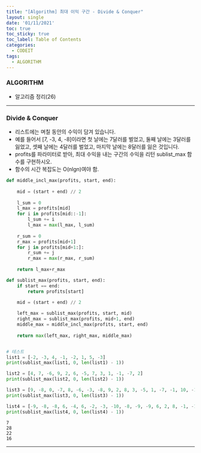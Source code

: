 ```yaml
---
title: "[Algorithm] 최대 이익 구간 - Divide & Conquer"
layout: single
date: '01/11/2021'
toc: true
toc_sticky: true
toc_label: Table of Contents
categories:
  - CODEIT
tags:
  - ALGORITHM
---
```


### ALGORITHM
* 알고리즘 정리(26)

---

### Divide & Conquer
* 리스트에는 며칠 동안의 수익이 담겨 있습니다.
* 예를 들어서 [7, -3, 4, -8]이라면 첫 날에는 7달러를 벌었고, 둘째 날에는 3달러를 잃었고, 셋째 날에는 4달러를 벌었고, 마지막 날에는 8달러를 잃은 것입니다.
* profits를 파라미터로 받아, 최대 수익을 내는 구간의 수익을 리턴 sublist_max 함수를 구현하시오.
* 함수의 시간 복잡도는 O(nlgn)여야 함.


```python
def middle_incl_max(profits, start, end):
    
    mid = (start + end) // 2
    
    l_sum = 0
    l_max = profits[mid]
    for i in profits[mid::-1]:
        l_sum += i
        l_max = max(l_max, l_sum)
        
    r_sum = 0
    r_max = profits[mid+1]
    for j in profits[mid+1:]:
        r_sum += j
        r_max = max(r_max, r_sum)
        
    return l_max+r_max

def sublist_max(profits, start, end):
    if start == end:
        return profits[start]

    mid = (start + end) // 2    
    
    left_max = sublist_max(profits, start, mid)
    right_max = sublist_max(profits, mid+1, end)
    middle_max = middle_incl_max(profits, start, end)
    
    return max(left_max, right_max, middle_max)


# 테스트
list1 = [-2, -3, 4, -1, -2, 1, 5, -3]
print(sublist_max(list1, 0, len(list1) - 1))

list2 = [4, 7, -6, 9, 2, 6, -5, 7, 3, 1, -1, -7, 2]
print(sublist_max(list2, 0, len(list2) - 1))

list3 = [9, -8, 0, -7, 8, -6, -3, -8, 9, 2, 8, 3, -5, 1, -7, -1, 10, -1, -9, -5]
print(sublist_max(list3, 0, len(list3) - 1))

list4 = [-9, -8, -8, 6, -4, 6, -2, -3, -10, -8, -9, -9, 6, 2, 8, -1, -1]
print(sublist_max(list4, 0, len(list4) - 1))
```

    7
    28
    22
    16

---